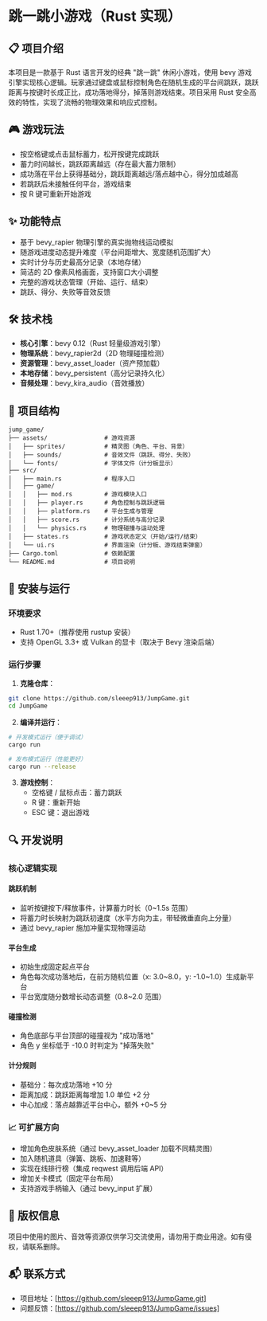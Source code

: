 # 跳一跳小游戏（Rust 实现）

## 📋 项目介绍

本项目是一款基于 Rust 语言开发的经典 "跳一跳" 休闲小游戏，使用 bevy 游戏引擎实现核心逻辑。玩家通过键盘或鼠标控制角色在随机生成的平台间跳跃，跳跃距离与按键时长成正比，成功落地得分，掉落则游戏结束。项目采用 Rust 安全高效的特性，实现了流畅的物理效果和响应式控制。

## 🎮 游戏玩法

- 按空格键或点击鼠标蓄力，松开按键完成跳跃
- 蓄力时间越长，跳跃距离越远（存在最大蓄力限制）
- 成功落在平台上获得基础分，跳跃距离越远/落点越中心，得分加成越高
- 若跳跃后未接触任何平台，游戏结束
- 按 R 键可重新开始游戏

## ✨ 功能特点

- 基于 bevy_rapier 物理引擎的真实抛物线运动模拟
- 随游戏进度动态提升难度（平台间距增大、宽度随机范围扩大）
- 实时计分与历史最高分记录（本地存储）
- 简洁的 2D 像素风格画面，支持窗口大小调整
- 完整的游戏状态管理（开始、运行、结束）
- 跳跃、得分、失败等音效反馈

## 🛠️ 技术栈

- **核心引擎**：bevy 0.12（Rust 轻量级游戏引擎）
- **物理系统**：bevy_rapier2d（2D 物理碰撞检测）
- **资源管理**：bevy_asset_loader（资产预加载）
- **本地存储**：bevy_persistent（高分记录持久化）
- **音频处理**：bevy_kira_audio（音效播放）

## 📁 项目结构

```plaintext
jump_game/
├── assets/                # 游戏资源
│   ├── sprites/           # 精灵图（角色、平台、背景）
│   ├── sounds/            # 音效文件（跳跃、得分、失败）
│   └── fonts/             # 字体文件（计分板显示）
├── src/
│   ├── main.rs            # 程序入口
│   ├── game/
│   │   ├── mod.rs         # 游戏模块入口
│   │   ├── player.rs      # 角色控制与跳跃逻辑
│   │   ├── platform.rs    # 平台生成与管理
│   │   ├── score.rs       # 计分系统与高分记录
│   │   └── physics.rs     # 物理碰撞与运动处理
│   ├── states.rs          # 游戏状态定义（开始/运行/结束）
│   └── ui.rs              # 界面渲染（计分板、游戏结束弹窗）
├── Cargo.toml             # 依赖配置
└── README.md              # 项目说明
```

## 🚀 安装与运行

### 环境要求

- Rust 1.70+（推荐使用 rustup 安装）
- 支持 OpenGL 3.3+ 或 Vulkan 的显卡（取决于 Bevy 渲染后端）

### 运行步骤

1. **克隆仓库**：

```bash
git clone https://github.com/sleeep913/JumpGame.git
cd JumpGame
```

2. **编译并运行**：

```bash
# 开发模式运行（便于调试）
cargo run

# 发布模式运行（性能更好）
cargo run --release
```

3. **游戏控制**：
   - 空格键 / 鼠标点击：蓄力跳跃
   - R 键：重新开始
   - ESC 键：退出游戏

## 🔍 开发说明

### 核心逻辑实现

#### 跳跃机制
- 监听按键按下/释放事件，计算蓄力时长（0~1.5s 范围）
- 将蓄力时长映射为跳跃初速度（水平方向为主，带轻微垂直向上分量）
- 通过 bevy_rapier 施加冲量实现物理运动

#### 平台生成
- 初始生成固定起点平台
- 角色每次成功落地后，在前方随机位置（x: 3.0~8.0，y: -1.0~1.0）生成新平台
- 平台宽度随分数增长动态调整（0.8~2.0 范围）

#### 碰撞检测
- 角色底部与平台顶部的碰撞视为 "成功落地"
- 角色 y 坐标低于 -10.0 时判定为 "掉落失败"

#### 计分规则
- 基础分：每次成功落地 +10 分
- 距离加成：跳跃距离每增加 1.0 单位 +2 分
- 中心加成：落点越靠近平台中心，额外 +0~5 分

### 📈 可扩展方向

- 增加角色皮肤系统（通过 bevy_asset_loader 加载不同精灵图）
- 加入随机道具（弹簧、跳板、加速鞋等）
- 实现在线排行榜（集成 reqwest 调用后端 API）
- 增加关卡模式（固定平台布局）
- 支持游戏手柄输入（通过 bevy_input 扩展）

## 📜 版权信息

项目中使用的图片、音效等资源仅供学习交流使用，请勿用于商业用途。如有侵权，请联系删除。

## 📬 联系方式

- 项目地址：[https://github.com/sleeep913/JumpGame.git]
- 问题反馈：[https://github.com/sleeep913/JumpGame/issues]
